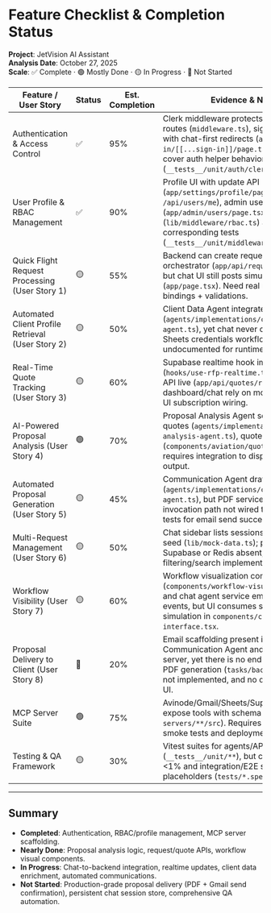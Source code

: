 # Feature Checklist & Completion Status

**Project**: JetVision AI Assistant  
**Analysis Date**: October 27, 2025  
**Scale**: ✅ Complete · 🟢 Mostly Done · 🟡 In Progress · 🔴 Not Started

| Feature / User Story | Status | Est. Completion | Evidence & Notes |
|----------------------|--------|-----------------|------------------|
| Authentication & Access Control | ✅ | 95% | Clerk middleware protects all non-public routes (`middleware.ts`), sign-in/up flows with chat-first redirects (`app/sign-in/[[...sign-in]]/page.tsx`). Unit tests cover auth helper behavior (`__tests__/unit/auth/clerk-auth.test.ts`). |
| User Profile & RBAC Management | ✅ | 90% | Profile UI with update API (`app/settings/profile/page.tsx`, `/api/users/me`), admin user directory (`app/admin/users/page.tsx`), RBAC helper (`lib/middleware/rbac.ts`) and corresponding tests (`__tests__/unit/middleware/rbac.test.ts`). |
| Quick Flight Request Processing (User Story 1) | 🟡 | 55% | Backend can create requests and trigger orchestrator (`app/api/requests/route.ts`), but chat UI still posts simulated workflows (`app/page.tsx`). Need real request form bindings + validations. |
| Automated Client Profile Retrieval (User Story 2) | 🟡 | 50% | Client Data Agent integrates Sheets MCP (`agents/implementations/client-data-agent.ts`), yet chat never calls it and Sheets credentials workflow undocumented for runtime. |
| Real-Time Quote Tracking (User Story 3) | 🟡 | 60% | Supabase realtime hook implemented (`hooks/use-rfp-realtime.ts`) and quotes API live (`app/api/quotes/route.ts`), but dashboard/chat rely on mocked quotes; no UI subscription wiring. |
| AI-Powered Proposal Analysis (User Story 4) | 🟢 | 70% | Proposal Analysis Agent scores/ranks quotes (`agents/implementations/proposal-analysis-agent.ts`), quote cards UI ready (`components/aviation/quote-card.tsx`), requires integration to display real agent output. |
| Automated Proposal Generation (User Story 5) | 🟡 | 45% | Communication Agent drafts email bodies (`agents/implementations/communication-agent.ts`), but PDF service and Gmail MCP invocation path not wired to workflow; no tests for email send success. |
| Multi-Request Management (User Story 6) | 🟡 | 50% | Chat sidebar lists sessions using mock seed (`lib/mock-data.ts`); persistence via Supabase or Redis absent, no filtering/search implemented. |
| Workflow Visibility (User Story 7) | 🟡 | 60% | Workflow visualization component exists (`components/workflow-visualization.tsx`) and chat agent service emits workflow events, but UI consumes static flags from simulation in `components/chat-interface.tsx`. |
| Proposal Delivery to Client (User Story 8) | 🔴 | 20% | Email scaffolding present in Communication Agent and Gmail MCP server, yet there is no end-to-end trigger, PDF generation (`tasks/backlog/TASK-019`) not implemented, and no delivery tracking UI. |
| MCP Server Suite | 🟢 | 75% | Avinode/Gmail/Sheets/Supabase servers expose tools with schema validation (`mcp-servers/**/src`). Requires credential smoke tests and deployment docs updates. |
| Testing & QA Framework | 🟡 | 30% | Vitest suites for agents/APIs/hooks exist (`__tests__/unit/**`), but coverage remains <1% and integration/E2E specs are placeholders (`tests/*.spec.ts`). |

---

## Summary

- **Completed**: Authentication, RBAC/profile management, MCP server scaffolding.  
- **Nearly Done**: Proposal analysis logic, request/quote APIs, workflow visual components.  
- **In Progress**: Chat-to-backend integration, realtime updates, client data enrichment, automated communications.  
- **Not Started**: Production-grade proposal delivery (PDF + Gmail send confirmation), persistent chat session store, comprehensive QA automation.
